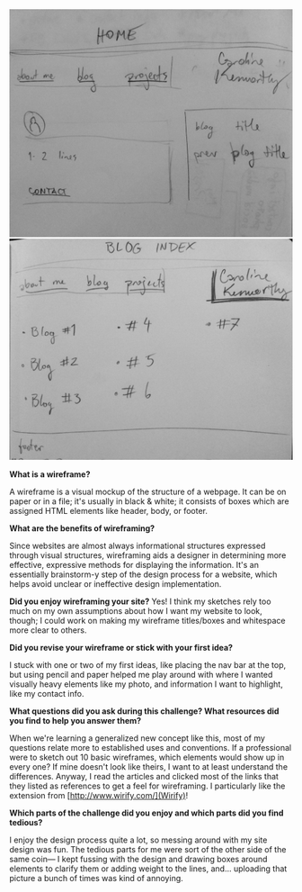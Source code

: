 <img src="imgs/wireframe-index.jpg" alt="home index wireframe">

<img src="imgs/wireframe-blog-index.jpg" alt="home index wireframe">

**What is a wireframe?**

A wireframe is a visual mockup of the structure of a webpage. It can be on paper or in a file; it's usually in black & white; it consists of boxes which are assigned HTML elements like header, body, or footer.

**What are the benefits of wireframing?**

Since websites are almost always informational structures expressed through visual structures, wireframing aids a designer in determining more effective, expressive methods for displaying the information. It's an essentially brainstorm-y step of the design process for a website, which helps avoid unclear or ineffective design implementation.

**Did you enjoy wireframing your site?**
Yes! I think my sketches rely too much on my own assumptions about how I want my website to look, though; I could work on making my wireframe titles/boxes and whitespace more clear to others.

**Did you revise your wireframe or stick with your first idea?**

I stuck with one or two of my first ideas, like placing the nav bar at the top, but using pencil and paper helped me play around with where I wanted visually heavy elements like my photo, and information I want to highlight, like my contact info.

**What questions did you ask during this challenge? What resources did you find to help you answer them?**

When we're learning a generalized new concept like this, most of my questions relate more to established uses and conventions. If a professional were to sketch out 10 basic wireframes, which elements would show up in every one? If mine doesn't look like theirs, I want to at least understand the differences. Anyway, I read the articles and clicked most of the links that they listed as references to get a feel for wireframing. I particularly like the extension from [http://www.wirify.com/](Wirify)!

**Which parts of the challenge did you enjoy and which parts did you find tedious?**

I enjoy the design process quite a lot, so messing around with my site design was fun. The tedious parts for me were sort of the other side of the same coin— I kept fussing with the design and drawing boxes around elements to clarify them or adding weight to the lines, and... uploading that picture a bunch of times was kind of annoying.